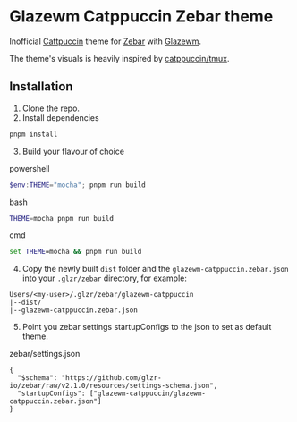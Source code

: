 # Glazewm Catppuccin Zebar theme

Inofficial [Cattpuccin](https://github.com/catppuccin/catppuccin) theme for [Zebar](https://github.com/glzr-io/zebar) with [Glazewm](https://github.com/glzr-io/glazewm).

The theme's visuals is heavily inspired by [catppuccin/tmux](https://github.com/catppuccin/tmux).

## Installation

1. Clone the repo.
2. Install dependencies

```sh
pnpm install
```

3. Build your flavour of choice

powershell

```powershell
$env:THEME="mocha"; pnpm run build
```

bash

```sh
THEME=mocha pnpm run build
```

cmd

```cmd
set THEME=mocha && pnpm run build
```

4. Copy the newly built `dist` folder and the `glazewm-catppuccin.zebar.json` into your `.glzr/zebar` directory, for example:

```
Users/<my-user>/.glzr/zebar/glazewm-catppuccin
|--dist/
|--glazewm-catppuccin.zebar.json
```

5. Point you zebar settings startupConfigs to the json to set as default theme.

zebar/settings.json

```
{
  "$schema": "https://github.com/glzr-io/zebar/raw/v2.1.0/resources/settings-schema.json",
  "startupConfigs": ["glazewm-catppuccin/glazewm-catppuccin.zebar.json"]
}
```
